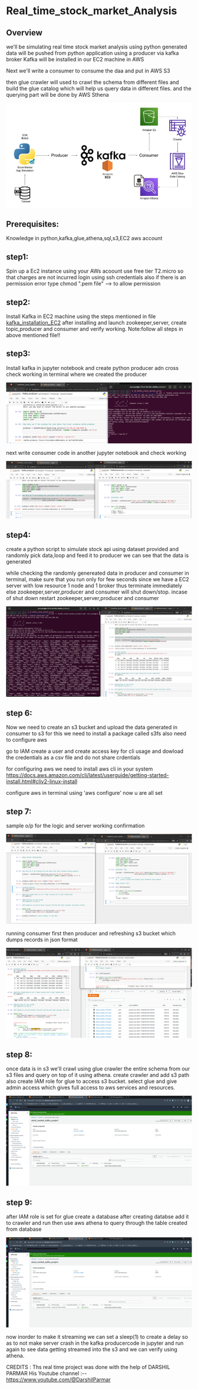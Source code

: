 # Real_time_stock_market_Analysis

## Overview

we'll be simulating real time stock market analysis using python generated data will be pushed from python application using a producer  via kafka broker
Kafka will be installed in our EC2 machine in AWS

Next we'll write a consumer to consume the daa and put in AWS S3

then glue crawler will used to crawl the schema from different files and build the glue catalog which will help us query data in different files.
and the querying part will be done by AWS Sthena


![My Image](https://github.com/ansel9618/Real_time_stock_market_Analysis/blob/main/images/Architecture.jpg)


## Prerequisites:

Knowledge in python,kafka,glue,athena,sql,s3,EC2
aws account 



## step1:

Spin up a Ec2 instance using your AWs acoount use free tier T2.micro so that charges are not incurred
login using ssh credentials
also if there is an permission error type chmod ".pem file" --> to allow permission

## step2:

Install Kafka in EC2 machine using the steps mentioned in file 
[kafka_installation_EC2](https://github.com/ansel9618/Real_time_stock_market_Analysis/blob/main/kafka_installation_EC2)
after installing and launch zookeeper,server, create topic,producer and consumer and verify working.
Note:follow all steps in above mentioned file!!

## step3:
Install kafka in jupyter notebook and create python producer adn cross check working in terminal where we created the producer

![My Image](https://github.com/ansel9618/Real_time_stock_market_Analysis/blob/main/images/p2_checking_producer_working.png)

next write consumer code in another jupyter notebook and check working

![My Image](https://github.com/ansel9618/Real_time_stock_market_Analysis/blob/main/images/p3_checking_producer_consumer_working.png)

## step4:

create a python script to simulate stock api using dataset provided and randomly pick data,loop and feed it to producer we can see that the data is generated

while checking the randomly genereated data in producer and consumer in terminal, make sure that
you run only for few seconds since we have a EC2 server with low resource 1 node and 1 broker thus terminate immediately 
else zookeeper,server,producer and consumer will shut down/stop.
incase of shut down restart  zookeeper,server,producer and consumer 

![My Image](https://github.com/ansel9618/Real_time_stock_market_Analysis/blob/main/images/p4_checking_python%20data%20genereated_in_kafka.png)

## step 6:

Now we need to create an s3 bucket and upload the data generated in consumer to s3
for this we need to install a package called s3fs
also need to configure aws

go to IAM create a user and create access key for cli usage
and dowload the credentials as a csv file and do not share crdentials


for configuring aws we need to  install aws cli in your system
https://docs.aws.amazon.com/cli/latest/userguide/getting-started-install.html#cliv2-linux-install

configure aws in terminal using 'aws configure' now u are all set


## step 7:

sample o/p for the logic and server working confirmation

![My Image](https://github.com/ansel9618/Real_time_stock_market_Analysis/blob/main/images/p5_check_records.png)

running consumer first then producer and refreshing s3 bucket which dumps records in json format

![My Image](https://github.com/ansel9618/Real_time_stock_market_Analysis/blob/main/images/p6_running_producer_consumer_5sec_inserting_s3.png)

## step 8:

once data is in s3 we'll crawl using glue crawler the entire schema from our s3 files and query on top of it using athena.
create crawler and add s3 path also create IAM role for glue to access s3 bucket.
select glue and give admin access which gives full access to aws services and resources.

![My Image](https://github.com/ansel9618/Real_time_stock_market_Analysis/blob/main/images/p7_glue_crawler.png)

## step 9:

after IAM role is set for glue create a database
after creating databse add it to crawler and run
then use aws athena to query through the table created from database

![My Image](https://github.com/ansel9618/Real_time_stock_market_Analysis/blob/main/images/p7_glue_crawler.png)


now inorder to make it streaming we can set a sleep(1) to create a delay so as to not make server crash in the kafka producercode in jupyter
and run again to see data getting streamed into the s3 and we can verify using athena.











CREDITS : Ths real time project was done with the help of DARSHIL PARMAR 
          His Youtube channel :-- https://www.youtube.com/@DarshilParmar
